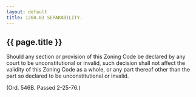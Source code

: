 ```yaml
---
layout: default 
title: 1260.03 SEPARABILITY.
---
```


{{ page.title }}
----------------

Should any section or provision of this Zoning Code be declared by any
court to be unconstitutional or invalid, such decision shall not affect
the validity of this Zoning Code as a whole, or any part thereof other
than the part so declared to be unconstitutional or invalid.

(Ord. 546B. Passed 2-25-76.)
